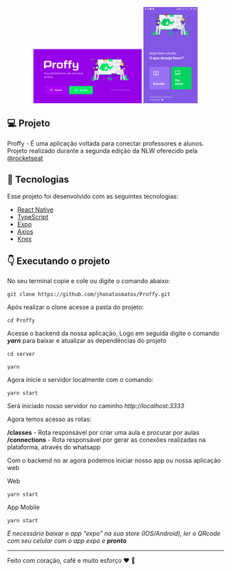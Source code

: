<div align="center">
  <img alt="Landing Page Web" title="Landing Page Web" src=".github/web.png" width='50%'/>
  <img alt="Landing Page Mobile" title="Landing Page Mobile" src=".github/mobile.jpeg" width='25%'/>
</div>

## :computer: Projeto

Proffy - É uma aplicação voltada para conectar professores e alunos.  
Projeto realizado durante a segunda edição da NLW oferecido pela [@rocketseat](https://rocketseat.com.br/)

## :pushpin: Tecnologias

Esse projeto foi desenvolvido com as seguintes tecnologias:

- [React Native](https://reactnative.dev/)
- [TypeScript](https://www.typescriptlang.org/)
- [Expo](https://expo.io/)
- [Axios](https://github.com/axios/axios)
- [Knex](http://knexjs.org/)


## :point_down: Executando o projeto

No seu terminal copie e cole ou digite o comando abaixo:

```git
git clone https://github.com/jhonatasmatos/Proffy.git
````

Após realizar o clone acesse a pasta do projeto:

```git
cd Proffy
````  

Acesse o backend da nossa aplicação,
Logo em seguida digite o comando __*yarn*__ para baixar e atualizar as dependências do projeto

```git
cd server
````
```git
yarn
````

Agora inicie o servidor localmente com o comando:

```git
yarn start
````
Será iniciado nosso servidor no caminho _http://localhost:3333_

Agora temos acesso as rotas:

**/classes** - Rota responsável por criar uma aula e procurar por aulas
**/connections** - Rota responsável por gerar as conexões realizadas na plataforma, através do whatsapp

Com o backend no ar agora podemos iniciar nosso app ou nossa aplicação web

Web
```terminal
yarn start
````
App Mobile
```terminal
yarn start
````
_É necessário baixar o app "expo" na sua store (IOS/Android), ler o QRcode com seu celular com o app expo e **pronto**_


---
Feito com coração, café e muito esforço :heart: :rocket: